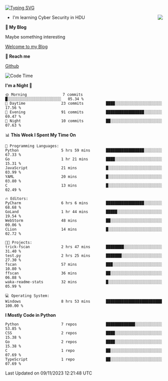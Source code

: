 [![Typing SVG](https://readme-typing-svg.herokuapp.com?font=Fira+Code&pause=1000&random=false&width=450&height=60&lines=Hello+%F0%9F%91%8B%F0%9F%8F%BB;I'm+JBNRZ)](https://git.io/typing-svg)

<a href="#">
  <img align="right" src="https://github-readme-stats.vercel.app/api?username=JBNRZ&show_icons=true&bg_color=15,f2f7fd,E0EAFC" />
</a>

- I'm learning Cyber Security in HDU

 **🌱 My Blog**

Maybe something interesting

[Welcome to my Blog](https://jbnrz.com.cn/)

 **💬 Reach me** 

[Github](https://github.com/JBNRZ)


<!--START_SECTION:waka-->
![Code Time](http://img.shields.io/badge/Code%20Time-81%20hrs%2025%20mins-blue)

**I'm a Night 🦉** 

```text
🌞 Morning                7 commits           █░░░░░░░░░░░░░░░░░░░░░░░░   05.34 % 
🌆 Daytime                23 commits          ████░░░░░░░░░░░░░░░░░░░░░   17.56 % 
🌃 Evening                91 commits          █████████████████░░░░░░░░   69.47 % 
🌙 Night                  10 commits          ██░░░░░░░░░░░░░░░░░░░░░░░   07.63 % 
```


📊 **This Week I Spent My Time On** 

```text
💬 Programming Languages: 
Python                   5 hrs 59 mins       █████████████████░░░░░░░░   67.33 % 
Go                       1 hr 21 mins        ████░░░░░░░░░░░░░░░░░░░░░   15.31 % 
JavaScript               21 mins             █░░░░░░░░░░░░░░░░░░░░░░░░   03.99 % 
YAML                     20 mins             █░░░░░░░░░░░░░░░░░░░░░░░░   03.80 % 
C                        13 mins             █░░░░░░░░░░░░░░░░░░░░░░░░   02.49 % 

🔥 Editors: 
PyCharm                  6 hrs 6 mins        █████████████████░░░░░░░░   68.68 % 
GoLand                   1 hr 44 mins        █████░░░░░░░░░░░░░░░░░░░░   19.54 % 
WebStorm                 48 mins             ██░░░░░░░░░░░░░░░░░░░░░░░   09.06 % 
CLion                    14 mins             █░░░░░░░░░░░░░░░░░░░░░░░░   02.72 % 

🐱‍💻 Projects: 
trick-fscan              2 hrs 47 mins       ████████░░░░░░░░░░░░░░░░░   31.40 % 
test.py                  2 hrs 25 mins       ███████░░░░░░░░░░░░░░░░░░   27.30 % 
fscan                    57 mins             ███░░░░░░░░░░░░░░░░░░░░░░   10.80 % 
ffscan                   36 mins             ██░░░░░░░░░░░░░░░░░░░░░░░   06.88 % 
waka-readme-stats        32 mins             █░░░░░░░░░░░░░░░░░░░░░░░░   05.99 % 

💻 Operating System: 
Windows                  8 hrs 53 mins       █████████████████████████   100.00 % 
```

**I Mostly Code in Python** 

```text
Python                   7 repos             █████████████░░░░░░░░░░░░   53.85 % 
CSS                      2 repos             ████░░░░░░░░░░░░░░░░░░░░░   15.38 % 
Go                       2 repos             ████░░░░░░░░░░░░░░░░░░░░░   15.38 % 
C                        1 repo              ██░░░░░░░░░░░░░░░░░░░░░░░   07.69 % 
TypeScript               1 repo              ██░░░░░░░░░░░░░░░░░░░░░░░   07.69 % 
```




 Last Updated on 09/11/2023 12:21:48 UTC
<!--END_SECTION:waka-->
